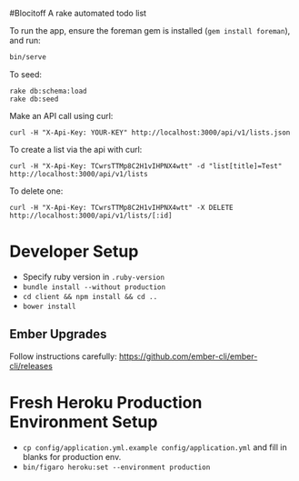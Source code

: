 #Blocitoff
A rake automated todo list

To run the app, ensure the foreman gem is installed (`gem install foreman`), and run:

```bash
bin/serve
```

To seed:
```
rake db:schema:load
rake db:seed
```

Make an API call using curl:
```
curl -H "X-Api-Key: YOUR-KEY" http://localhost:3000/api/v1/lists.json
```
To create a list via the api with curl:
```
curl -H "X-Api-Key: TCwrsTTMp8C2H1vIHPNX4wtt" -d "list[title]=Test" http://localhost:3000/api/v1/lists
```
To delete one:
```
curl -H "X-Api-Key: TCwrsTTMp8C2H1vIHPNX4wtt" -X DELETE http://localhost:3000/api/v1/lists/[:id]
```


# Developer Setup

- Specify ruby version in `.ruby-version`
- `bundle install --without production`
- `cd client && npm install && cd ..`
- `bower install`

## Ember Upgrades

Follow instructions carefully: https://github.com/ember-cli/ember-cli/releases


# Fresh Heroku Production Environment Setup

- `cp config/application.yml.example config/application.yml` and fill in blanks for production env.
- `bin/figaro heroku:set --environment production`
